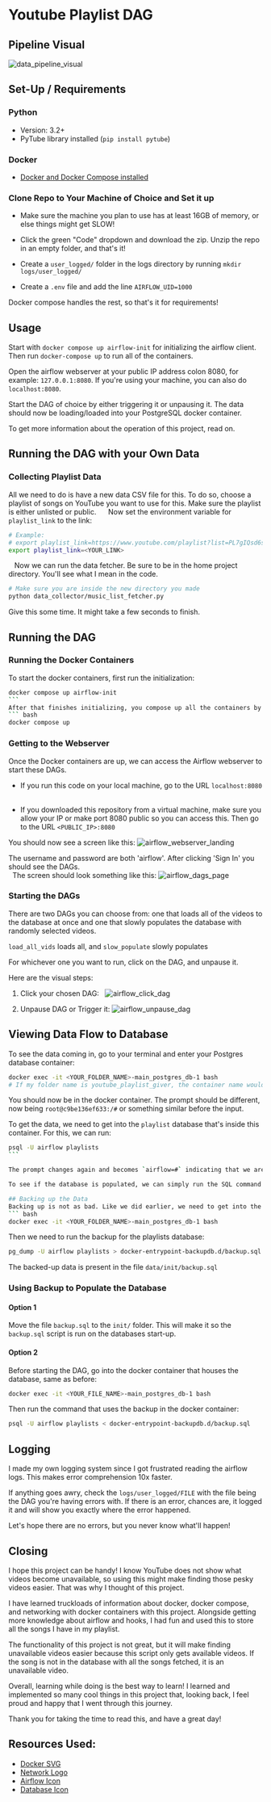 # Youtube Playlist DAG

## Pipeline Visual
![data_pipeline_visual]

## Set-Up / Requirements

### Python
* Version: 3.2+
* PyTube library installed (`pip install pytube`)

### Docker
* [ Docker and Docker Compose installed ][docker_installation]

### Clone Repo to Your Machine of Choice and Set it up
* Make sure the machine you plan to use has at least 16GB of memory, or else things might get SLOW!

* Click the green "Code" dropdown and download the zip. Unzip the repo in an empty folder, and that's it!

* Create a `user_logged/` folder in the logs directory by running `mkdir logs/user_logged/`

* Create a `.env` file and add the line `AIRFLOW_UID=1000`

Docker compose handles the rest, so that's it for requirements!

## Usage
Start with `docker compose up airflow-init` for initializing the airflow client. Then run `docker-compose up` to run all of the containers.

Open the airflow webserver at your public IP address colon 8080, for example: `127.0.0.1:8080`. If you're using your machine, you can also do `localhost:8080`.

Start the DAG of choice by either triggering it or unpausing it. The data should now be loading/loaded into your PostgreSQL docker container. 

To get more information about the operation of this project, read on.

## Running the DAG with your Own Data
### Collecting Playlist Data
All we need to do is have a new data CSV file for this. To do so, choose a playlist of songs on YouTube you want to use for this. Make sure the playlist is either unlisted or public.  
​  
​Now set the environment variable for `playlist_link` to the link:
``` bash
# Example:
# export playlist_link=https://www.youtube.com/playlist?list=PL7gIQsd6srbb0o9JHmZqZqe0kIHa9NCFO
export playlist_link=<YOUR_LINK>
```
​  
​Now we can run the data fetcher. Be sure to be in the home project directory. You'll see what I mean in the code. 
``` bash
# Make sure you are inside the new directory you made
python data_collector/music_list_fetcher.py
```
Give this some time. It might take a few seconds to finish.  

## Running the DAG
### Running the Docker Containers
To start the docker containers, first run the initialization:
``` bash
docker compose up airflow-init
```  
After that finishes initializing, you compose up all the containers by running:
``` bash
docker compose up
```
### Getting to the Webserver
Once the Docker containers are up, we can access the Airflow webserver to start these DAGs.

* If you run this code on your local machine, go to the URL `localhost:8080`  

* If you downloaded this repository from a virtual machine, make sure you allow your IP or make port 8080 public so you can access this. Then go to the URL `<PUBLIC_IP>:8080`
​  
​  

You should now see a screen like this:
![airflow_webserver_landing]

The username and password are both 'airflow'. After clicking 'Sign In' you should see the DAGs.  
​  
The screen should look something like this:
![airflow_dags_page]  

### Starting the DAGs
There are two DAGs you can choose from: one that loads all of the videos to the database at once and one that slowly populates the database with randomly selected videos.  

`load_all_vids` loads all, and `slow_populate` slowly populates

For whichever one you want to run, click on the DAG, and unpause it.

Here are the visual steps:  
1. Click your chosen DAG:  
![airflow_click_dag]

2. Unpause DAG or Trigger it:
![airflow_unpause_dag]

## Viewing Data Flow to Database
To see the data coming in, go to your terminal and enter your Postgres database container:
``` bash
docker exec -it <YOUR_FOLDER_NAME>-main_postgres_db-1 bash
# If my folder name is youtube_playlist_giver, the container name would be youtube_playlist_giver-main_postgres_db-1
```

You should now be in the docker container. The prompt should be different, now being `root@c9be136ef633:/#` or something similar before the input.  

To get the data, we need to get into the `playlist` database that's inside this container. For this, we can run:
``` bash
psql -U airflow playlists
```  

The prompt changes again and becomes `airflow=#` indicating that we are now inside the database. If we list the tables running the command `\dt`, we will see our `songs` table.

To see if the database is populated, we can simply run the SQL command ```SELECT * FROM `songs`;``` and if we did everything correctly, there should be data in there.

## Backing up the Data
Backing up is not as bad. Like we did earlier, we need to get into the container that runs the database.
``` bash
docker exec -it <YOUR_FOLDER_NAME>-main_postgres_db-1 bash
```

Then we need to run the backup for the playlists database:
``` bash
pg_dump -U airflow playlists > docker-entrypoint-backupdb.d/backup.sql
```

The backed-up data is present in the file `data/init/backup.sql`

### Using Backup to Populate the Database
#### Option 1
Move the file `backup.sql` to the `init/` folder. This will make it so the `backup.sql` script is run on the databases start-up.

#### Option 2
Before starting the DAG, go into the docker container that houses the database, same as before:
``` bash
docker exec -it <YOUR_FILE_NAME>-main_postgres_db-1 bash
```

Then run the command that uses the backup in the docker container:
``` bash
psql -U airflow playlists < docker-entrypoint-backupdb.d/backup.sql
```

## Logging
I made my own logging system since I got frustrated reading the airflow logs. This makes error comprehension 10x faster.

If anything goes awry, check the `logs/user_logged/FILE` with the file being the DAG you're having errors with. If there is an error, chances are, it logged it and will show you exactly where the error happened.

Let's hope there are no errors, but you never know what'll happen!

## Closing
I hope this project can be handy! I know YouTube does not show what videos become unavailable, so using this might make finding those pesky videos easier. That was why I thought of this project.  

I have learned truckloads of information about docker, docker compose, and networking with docker containers with this project. Alongside getting more knowledge about airflow and hooks, I had fun and used this to store all the songs I have in my playlist.

The functionality of this project is not great, but it will make finding unavailable videos easier because this script only gets available videos. If the song is not in the database with all the songs fetched, it is an unavailable video.

Overall, learning while doing is the best way to learn! I learned and implemented so many cool things in this project that, looking back, I feel proud and happy that I went through this journey.

Thank you for taking the time to read this, and have a great day!

## Resources Used:
* [ Docker SVG ][docker_ship]
* [ Network Logo ][network_logo]
* [ Airflow Icon ][airflow_icon]
* [ Database Icon ][database_icon]

<!-- HyperLinks -->
[docker_installation]: https://docs.docker.com/engine/install/ "Docker Installation"

<!-- Images -->
[data_pipeline_visual]: https://raw.githubusercontent.com/Nishal3/youtube_playlist_dag/assets/Youtube_Playlist_DAG.png "Final Pipeline Visual"

[airflow_webserver_landing]: https://raw.githubusercontent.com/Nishal3/youtube_playlist_dag/assets/Airflow_Webserver_Landing.png "Airflow Webserver Landing Page"

[airflow_dags_page]: https://raw.githubusercontent.com/Nishal3/youtube_playlist_dag/assets/Airflow_DAGs_Page.png "Airflow DAGs Page"

[airflow_click_dag]: https://raw.githubusercontent.com/Nishal3/youtube_playlist_dag/assets/Airflow_Click_DAG.png "Click DAG" 

[airflow_unpause_dag]: https://raw.githubusercontent.com/Nishal3/youtube_playlist_dag/assets/Airflow_Unpause_DAG.png "Unpause DAG"

<!-- Cited Works - Links -->

[docker_ship]: https://commons.wikimedia.org/wiki/File:Docker-svgrepo-com.svg "Docker Ship"

[network_logo]: https://iconscout.com/free-icon/network-363 "Network Logo"

[file_storage_icon]: https://iconscout.com/free-icon/file-box-3155207 "File Storage Icon"

[airflow_icon]: https://commons.wikimedia.org/wiki/File:AirflowLogo.png "Airflow Icon"

[database_icon]: https://iconduck.com/icons/21839/database# "Database Icon"
